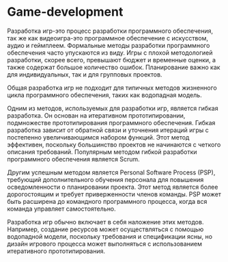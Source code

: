 # Game-development
Разработка игр-это процесс разработки программного обеспечения, так же как видеоигра-это программное обеспечение с искусством, аудио и геймплеем. 
Формальные методы разработки программного обеспечения часто упускаются из виду. Игры с плохой методологией разработки, скорее всего, превышают бюджет и временные оценки, а также содержат большое количество ошибок. Планирование важно как для индивидуальных, так и для групповых проектов.

Общая разработка игр не подходит для типичных методов жизненного цикла программного обеспечения, таких как водопадная модель.

Одним из методов, используемых для разработки игр, является гибкая разработка. Он основан на итеративном прототипировании, подмножестве прототипирования программного обеспечения. Гибкая разработка зависит от обратной связи и уточнения итераций игры с постепенно увеличивающимся набором функций. Этот метод эффективен, поскольку большинство проектов не начинаются с четкого описания требований. Популярным методом гибкой разработки программного обеспечения является Scrum.

Другим успешным методом является Personal Software Process (PSP), требующий дополнительного обучения персонала для повышения осведомленности о планировании проекта. Этот метод является более дорогостоящим и требует приверженности членов команды. PSP может быть расширена до командного программного процесса, когда вся команда управляет самостоятельно.

Разработка игр обычно включает в себя наложение этих методов. Например, создание ресурсов может осуществляться с помощью водопадной модели, поскольку требования и спецификации ясны, но дизайн игрового процесса может выполняться с использованием итеративного прототипирования.
